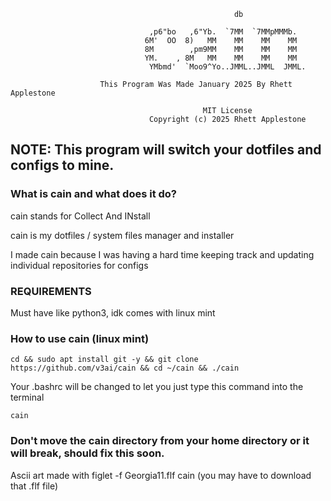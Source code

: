                    
                                                      db                               
                                                                                       
                                   ,p6"bo   ,6"Yb.  `7MM  `7MMpMMMb.                   
                                  6M'  OO  8)   MM    MM    MM    MM                   
                                  8M        ,pm9MM    MM    MM    MM                   
                                  YM.    , 8M   MM    MM    MM    MM                   
                                   YMbmd'  `Moo9^Yo..JMML..JMML  JMML.                 
                                                                                       
                        This Program Was Made January 2025 By Rhett Applestone         
                                                                                       
                                               MIT License                             
                                   Copyright (c) 2025 Rhett Applestone                 


## NOTE: This program will switch your dotfiles and configs to mine.

### What is cain and what does it do?

cain stands for Collect And INstall

cain is my dotfiles / system files manager and installer

I made cain because I was having a hard time keeping track and updating individual repositories for configs


### REQUIREMENTS
Must have like python3, idk comes with linux mint
    
### How to use cain (linux mint)

```
cd && sudo apt install git -y && git clone https://github.com/v3ai/cain && cd ~/cain && ./cain
```

Your .bashrc will be changed to let you just type this command into the terminal
```
cain
```

### Don't move the cain directory from your home directory or it will break, should fix this soon.

Ascii art made with figlet -f Georgia11.flf cain (you may have to download that .flf file)



